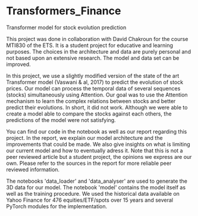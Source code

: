 # Transformers_Finance
Transformer model for stock evolution prediction 

This project was done in collaboration with David Chakroun for the course MTI830 of the ETS. It is a student project for educative and learning purposes. 
The choices in the architecture and data are purely personal and not based upon an extensive research. The model and data set can be improved. 

In this project, we use a slightly modified version of the state of the art Transformer model (Vaswani & al, 2017) to predict the evolution of stock prices. Our model can process the temporal data of several sequences (stocks) simultaneously using Attention. Our goal was to use the Attention mechanism to learn the complex relations between stocks and better predict their evolutions.
In short, it did not work. Although we were able to create a model able to compare the stocks against each others, the predictions of the model were not satisfying.

You can find our code in the notebook as well as our report regarding this project. In the report, we explain our model architecture and the improvements that could be made. We also give insights on what is limiting our current model and how to eventually adress it. Note that this is not a peer reviewed article but a student project, the opinions we express are our own. Please refer to the sources in the report for more reliable peer reviewed information.  

The notebooks 'data_loader' and 'data_analyser' are used to generate the 3D data for our model. The notebook 'model' contains the model itself as well as the training procedure.
We used the historical data available on Yahoo Finance for 476 equities/ETF/spots over 15 years and several PyTorch modules for the implementation. 
